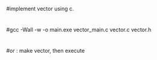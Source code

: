 #implement vector using c.
#
#gcc -Wall -w -o main.exe vector_main.c vector.c vector.h
#
#or : make vector, then execute
